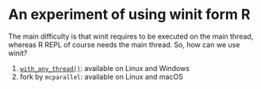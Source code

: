An experiment of using winit form R
===================================

The main difficulty is that winit requires to be executed on the main thread, whereas R REPL of course needs the main thread. So, how can we use winit?

1. [`with_any_thread()`](https://docs.rs/winit/latest/winit/platform/wayland/trait.EventLoopBuilderExtWayland.html#tymethod.with_any_thread): available on Linux and Windows
2. fork by `mcparallel`: available on Linux and macOS
